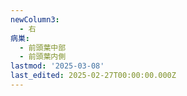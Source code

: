 ```yaml
---
newColumn3:
  - 右
病巣:
  - 前頭葉中部
  - 前頭葉内側
lastmod: '2025-03-08'
last_edited: 2025-02-27T00:00:00.000Z
---
```



